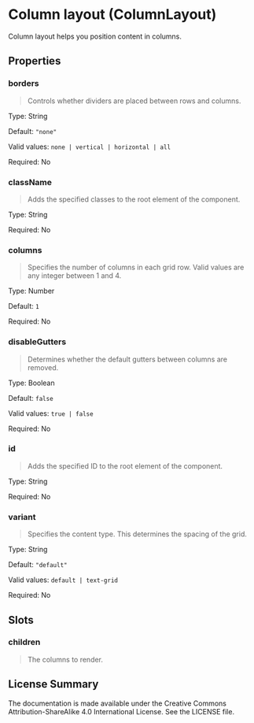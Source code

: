 # Column layout (ColumnLayout)

Column layout helps you position content in columns.



## Properties



### borders

> Controls whether dividers are placed between rows and columns.

Type: String

Default: `"none"`

Valid values: `none | vertical | horizontal | all`

Required: No


### className

> Adds the specified classes to the root element of the component.

Type: String

Required: No


### columns

> Specifies the number of columns in each grid row.
> Valid values are any integer between 1 and 4.

Type: Number

Default: `1`

Required: No


### disableGutters

> Determines whether the default gutters between columns are removed.

Type: Boolean

Default: `false`

Valid values: `true | false`

Required: No


### id

> Adds the specified ID to the root element of the component.

Type: String

Required: No


### variant

> Specifies the content type. This determines the spacing of the grid.

Type: String

Default: `"default"`

Valid values: `default | text-grid`

Required: No





## Slots



### children

> The columns to render.









## License Summary

The documentation is made available under the Creative Commons Attribution-ShareAlike 4.0 International License. See the LICENSE file.
